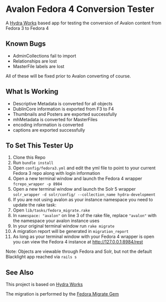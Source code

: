 # Avalon Fedora 4 Conversion Tester

A [Hydra Works](https://github.com/projecthydra-labs/hydra-works) based app for testing the conversion of Avalon content from Fedora 3 to Fedora 4

## Known Bugs

* AdminCollections fail to import
* Relationships are lost
* MasterFile labels are lost

All of these will be fixed prior to Avalon converting of course.

## What Is Working

* Descriptive Metadata is converted for all objects
* DublinCore information is exported from F3 to F4
* Thumbnails and Posters are exported successfully
* mhMetadata is converted for MasterFiles
* encoding information is converted
* captions are exported successfully


## To Set This Tester Up

1. Clone this Repo
1. Run `bundle install`
1. Open `config/fedora3.yml` and edit the yml file to point to your current Fedora 3 repo along with login information
1. Open a new terminal window and launch the Fedora 4 wrapper `fcrepo_wrapper -p 8984`
1. Open a new terminal window and launch the Solr 5 wrapper `solr_wrapper -d solr/config/ --collection_name hydra-development`
1. If you are not using avalon as your instance namespace you need to update the rake task:
  1. Open `lib/tasks/fedora_migrate.rake`
  1. In `namespace: "avalon"` on line 3 of the rake file, replace `"avalon"` with the namespace your avalon instance uses
1. In your original terminal window run `rake migrate`
1. A migration report will be generated in `migration_report`
1. As long as your terminal window with your Fedora 4 wrapper is open you can view the Fedora 4 instance at http://127.0.0.1:8984/rest

Note: Objects are viewable through Fedora and Solr, but not the default Blacklight app reached via `rails s`

## See Also

This project is based on [Hydra Works](https://github.com/projecthydra-labs/hydra-works)

The migration is performed by the [Fedora Migrate Gem](https://github.com/projecthydra-labs/fedora-migrate)

